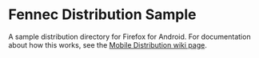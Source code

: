 Fennec Distribution Sample
==========================

A sample distribution directory for Firefox for Android. For documentation about how this works, see the [Mobile Distribution wiki page](https://wiki.mozilla.org/Mobile/Distribution_Files).
